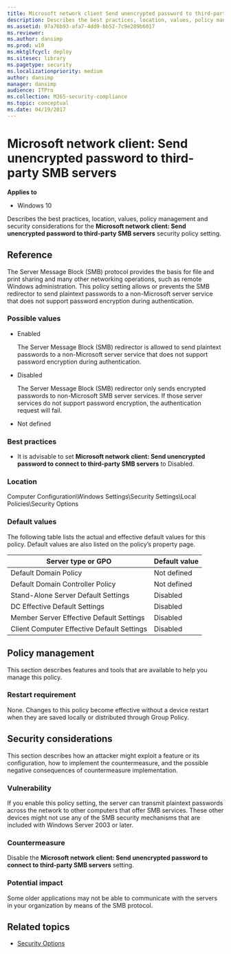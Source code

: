 ```yaml
---
title: Microsoft network client Send unencrypted password to third-party SMB servers (Windows 10)
description: Describes the best practices, location, values, policy management and security considerations for the Microsoft network client Send unencrypted password to third-party SMB servers security policy setting.
ms.assetid: 97a76b93-afa7-4dd9-bb52-7c9e289b6017
ms.reviewer: 
ms.author: dansimp
ms.prod: w10
ms.mktglfcycl: deploy
ms.sitesec: library
ms.pagetype: security
ms.localizationpriority: medium
author: dansimp
manager: dansimp
audience: ITPro
ms.collection: M365-security-compliance
ms.topic: conceptual
ms.date: 04/19/2017
---
```



# Microsoft network client: Send unencrypted password to third-party SMB servers

**Applies to**
-   Windows 10

Describes the best practices, location, values, policy management and security considerations for the **Microsoft network client: Send unencrypted password to third-party SMB servers** security policy setting.

## Reference

The Server Message Block (SMB) protocol provides the basis for file and print sharing and many other networking operations, such as remote Windows administration. This policy setting allows or prevents the SMB redirector to send plaintext passwords to a non-Microsoft server service that does not support password encryption during authentication.

### Possible values

-   Enabled

    The Server Message Block (SMB) redirector is allowed to send plaintext passwords to a non-Microsoft server service that does not support password encryption during authentication.

-   Disabled

    The Server Message Block (SMB) redirector only sends encrypted passwords to non-Microsoft SMB server services. If those server services do not support password encryption, the authentication request will fail.

-   Not defined

### Best practices

-   It is advisable to set **Microsoft network client: Send unencrypted password to connect to third-party SMB servers** to Disabled.

### Location

Computer Configuration\\Windows Settings\\Security Settings\\Local Policies\\Security Options

### Default values

The following table lists the actual and effective default values for this policy. Default values are also listed on the policy’s property page.

| Server type or GPO | Default value |
| - | - |
| Default Domain Policy| Not defined| 
| Default Domain Controller Policy | Not defined| 
| Stand-Alone Server Default Settings | Disabled| 
| DC Effective Default Settings | Disabled| 
| Member Server Effective Default Settings| Disabled| 
| Client Computer Effective Default Settings | Disabled| 
 
## Policy management

This section describes features and tools that are available to help you manage this policy.

### Restart requirement

None. Changes to this policy become effective without a device restart when they are saved locally or distributed through Group Policy.

## Security considerations

This section describes how an attacker might exploit a feature or its configuration, how to implement the countermeasure, and the possible negative consequences of countermeasure implementation.

### Vulnerability

If you enable this policy setting, the server can transmit plaintext passwords across the network to other computers that offer SMB services. These other devices might not use any of the SMB security mechanisms that are included with Windows Server 2003 or later.

### Countermeasure

Disable the **Microsoft network client: Send unencrypted password to connect to third-party SMB servers** setting.

### Potential impact

Some older applications may not be able to communicate with the servers in your organization by means of the SMB protocol.

## Related topics

- [Security Options](security-options.md)

